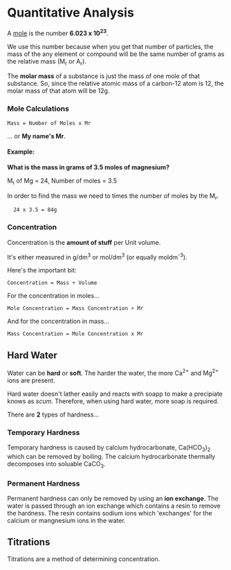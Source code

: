 Quantitative Analysis
=====================

A <u>mole</u> is the number **6.023 x 10<sup>23</sup>**.

We use this number because when you get that number of particles, the mass of the any element or compound will be the same number of grams as the relative mass (M<sub>r</sub> or A<sub>r</sub>).

The **molar mass** of a substance is just the mass of one mole of that substance. So, since the relative atomic mass of a carbon-12 atom is 12, the molar mass of that atom will be 12g.

### Mole Calculations
```
Mass = Number of Moles x Mr
```
... or **My name's Mr**.

#### Example:
**What is the mass in grams of 3.5 moles of magnesium?**

M<sub>r</sub> of Mg = 24, Number of moles = 3.5

In order to find the mass we need to times the number of moles by the M<sub>r</sub>.

```
  24 x 3.5 = 84g
```

### Concentration
Concentration is the __amount of stuff__ per Unit volume.

It's either measured in g/dm<sup>3</sup> or mol/dm<sup>3</sup> (or equally moldm<sup>-3</sup>).

Here's the important bit:
```
Concentration = Mass ÷ Volume
```

For the concentration in moles...
```
Mole Concentration = Mass Concentration ÷ Mr 
```

And for the concentration in mass...
```
Mass Concentration = Mole Concentration x Mr
```

## Hard Water

Water can be **hard** or **soft**. The harder the water, the more Ca<sup>2+</sup> and Mg<sup>2+</sup> ions are present.

Hard water doesn't lather easily and reacts with soapp to make a precipiate knows as *scum*. Therefore, when using hard water, more soap is required.

There are **2** types of hardness...

### Temporary Hardness
Temporary hardness is caused by calcium hydrocarbonate, Ca(HCO<sub>3</sub>)<sub>2</sub> which can be removed by boiling. The calcium hydrocarbonate thermally decomposes into soluable CaCO<sub>3</sub>.

### Permanent Hardness
Permanent hardness can only be removed by using an **ion exchange**. The water is passed through an ion exchange which contains a resin to remove the hardness. The resin contains sodium ions which 'exchanges' for the calcium or mangnesium ions in the water.

## Titrations
Titrations are a method of determining concentration.
